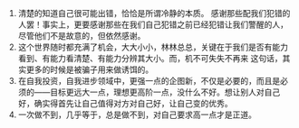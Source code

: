 1. 清楚的知道自己很可能出错，恰恰是所谓冷静的本质。 感谢那些配我们犯错的人罢！事实上，更要感谢那些在我们自己犯错之前已经犯错让我们警醒的人，尽管他们不是故意的，但依然感谢。
2. 这个世界随时都充满了机会，大大小小，林林总总，关键在于我们是否有能力看到、有能力看清楚、有能力分辨其大小。而，机不可失失不再来 这句话，其实更多的时候是被骗子用来做诱饵的。
3. 在自我投资，自我进步领域中，更强一点的企图新，不仅是必要的，而且是必须的——目标更远大一点，理想更高阶一点，没什么不好。想让别人对自己好，确实得首先让自己值得对方对自己好，让自己变的优秀。
4. 一次做不到，几乎等于，总是做不到，对自己要求高一点才是正道。



